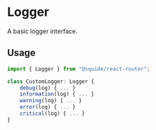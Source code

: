 # Logger

A basic logger interface.

## Usage

```ts
import { Logger } from "@squide/react-router";

class CustomLogger: Logger {
    debug(log) { ... }
    information(log) { ... }
    warning(log) { ... }
    error(log) { ... }
    critical(log) { ... }
}
```
